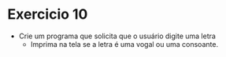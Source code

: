 # Exercicio 10


+ Crie um programa que solicita que o usuário digite uma letra 
    + Imprima na tela se a letra é uma vogal ou uma consoante.